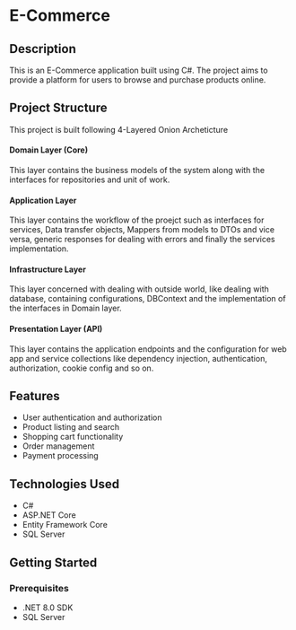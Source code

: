# E-Commerce

## Description
This is an E-Commerce application built using C#. The project aims to provide a platform for users to browse and purchase products online.

## Project Structure
This project is built following 4-Layered Onion Archeticture
    
#### Domain Layer (Core)
This layer contains the business models of the system along with the interfaces for repositories and unit of work.

#### Application Layer
This layer contains the workflow of the proejct such as interfaces for services, Data transfer objects, Mappers from models to DTOs and vice versa, generic responses for dealing with     errors and finally the services implementation.

#### Infrastructure Layer
This layer concerned with dealing with outside world, like dealing with database, containing configurations, DBContext and the implementation of the interfaces in Domain layer.

#### Presentation Layer (API)
This layer contains the application endpoints and the configuration for web app and service collections like dependency injection, authentication, authorization, cookie config and so on.

## Features
- User authentication and authorization
- Product listing and search
- Shopping cart functionality
- Order management
- Payment processing

## Technologies Used
- C#
- ASP.NET Core
- Entity Framework Core
- SQL Server

## Getting Started
### Prerequisites
- .NET 8.0 SDK
- SQL Server

